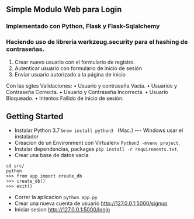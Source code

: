 ## Simple Modulo Web para Login
### Implementado con Python, Flask y Flask-Sqlalchemy
### Haciendo uso de libreria werkzeug.security para el hashing de contraseñas.

1. Crear nuevo usuario con el formulario de registro.
2. Autenticar usuario con formulario de inicio de sesión
3. Enviar usuario autorizado a la página de inicio

Con las sgtes Validaciones:
•   Usuario y contraseña Vacía.
•   Usuarios y Contraseña Correcta.
•   Usuario y Contraseña Incorrecta.
•   Usuario Bloqueado.
•   Intentos Fallido de inicio de sesión.


###

## Getting Started
- Instalar Python 3.7  `brew install python3 ` (Mac.) --- Windows usar el instalador
- Creacion de un Environment con Virtualenv `Python3 -mvenv project`.
- Instalar dependencias, packages `pip install -r requirements.txt`.
- Crear una base de datos vacía.
```
cd src/
python
>>> from app import create_db
>>> create_db()
>>> exit()
```

- Correr la aplicacion `python app.py`
- Crear una nueva cuenta de usuario  http://127.0.0.1:5000/signup
- Iniciar sesion  http://127.0.0.1:5000/login
